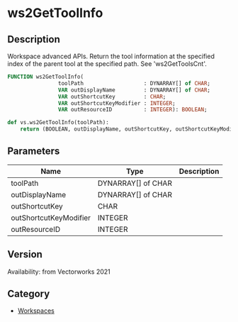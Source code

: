 # ws2GetToolInfo

## Description
Workspace advanced APIs. Return the tool information at the specified index of the parent tool at the specified path. See 'ws2GetToolsCnt'.

```pascal
FUNCTION ws2GetToolInfo(
				toolPath                   : DYNARRAY[] of CHAR;
				VAR outDisplayName         : DYNARRAY[] of CHAR;
				VAR outShortcutKey         : CHAR;
				VAR outShortcutKeyModifier : INTEGER;
				VAR outResourceID          : INTEGER): BOOLEAN;
```

```python
def vs.ws2GetToolInfo(toolPath):
    return (BOOLEAN, outDisplayName, outShortcutKey, outShortcutKeyModifier, outResourceID)
```

## Parameters
|Name|Type|Description|
|---|---|---|
|toolPath|DYNARRAY[] of CHAR|   |
|outDisplayName|DYNARRAY[] of CHAR|   |
|outShortcutKey|CHAR|   |
|outShortcutKeyModifier|INTEGER|   |
|outResourceID|INTEGER|   |

## Version
Availability: from Vectorworks 2021

## Category
* [Workspaces](../Categories/Workspaces.md)
